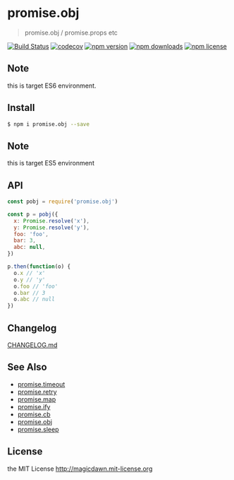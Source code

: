 <!-- template for package readme -->

# promise.obj

> promise.obj / promise.props etc

[![Build Status](https://img.shields.io/travis/magicdawn/promise.x.svg?style=flat-square)](https://travis-ci.org/magicdawn/promise.x)
[![codecov](https://codecov.io/gh/magicdawn/promise.x/branch/master/graph/badge.svg?flag=pobj)](https://codecov.io/gh/magicdawn/promise.x)
[![npm version](https://img.shields.io/npm/v/promise.obj.svg?style=flat-square)](https://www.npmjs.com/package/promise.obj)
[![npm downloads](https://img.shields.io/npm/dm/promise.obj.svg?style=flat-square)](https://www.npmjs.com/package/promise.obj)
[![npm license](https://img.shields.io/npm/l/promise.obj.svg?style=flat-square)](http://magicdawn.mit-license.org)

## Note

this is target ES6 environment.

## Install

```sh
$ npm i promise.obj --save
```

## Note

this is target ES5 environment

## API

```js
const pobj = require('promise.obj')

const p = pobj({
  x: Promise.resolve('x'),
  y: Promise.resolve('y'),
  foo: 'foo',
  bar: 3,
  abc: null,
})

p.then(function(o) {
  o.x // 'x'
  o.y // 'y'
  o.foo // 'foo'
  o.bar // 3
  o.abc // null
})
```

## Changelog

[CHANGELOG.md](CHANGELOG.md)

## See Also

- [promise.timeout](https://github.com/magicdawn/promise.x/blob/master/promise.timeout)
- [promise.retry](https://github.com/magicdawn/promise.x/blob/master/promise.retry)
- [promise.map](https://github.com/magicdawn/promise.x/blob/master/promise.map)
- [promise.ify](https://github.com/magicdawn/promise.x/blob/master/promise.ify)
- [promise.cb](https://github.com/magicdawn/promise.x/blob/master/promise.cb)
- [promise.obj](https://github.com/magicdawn/promise.x/blob/master/promise.obj)
- [promise.sleep](https://github.com/magicdawn/promise.x/blob/master/promise.sleep)

## License

the MIT License http://magicdawn.mit-license.org
